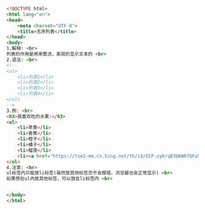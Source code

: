
<BlogInfo id="365" title="17.无序列表" author="白日梦想猿" pv=0 read_times=0 pre_cost_time=0分29秒 category="html5学习" tag_list="['html5学习']" create_time="2020.07.14 17:41:24" update_time="2020.07.14 17:52:12" />

```html
<!DOCTYPE html>
<html lang="en">
<head>
    <meta charset="UTF-8">
    <title>无序列表</title>
</head>
<body>
1.解释: <br>
列表的作用是用来整洁，美观的显示文本的 <br>
2.语法: <br>
<!--
<ul>
    <li>列表1</li>
    <li>列表2</li>
    <li>列表3</li>
    <li>列表4</li>
</ul>
-->
3.例: <br>
<h3>我喜欢吃的水果:</h3>
<ul>
    <li>苹果</li>
    <li>香蕉</li>
    <li>橙子</li>
    <li>橘子</li>
    <li>榴莲</li>
    <li><a href="https://tse2-mm.cn.bing.net/th/id/OIP.syKrqB3bKWRfQFaSvPA21wHaHW?w=179&h=180&c=7&o=5&dpr=1.12&pid=1.7">西瓜</a></li>
</ul>
4.注意: <br>
ul标签内只能放li标签(虽然放其他标签页不会报错，浏览器也会正常显示) <br>
如果想在ul内放其他标签，可以放在li标签内 <br>


</body>
</html>
```
